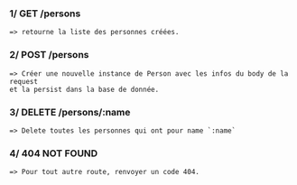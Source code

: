 ### 1/ GET /persons 
    => retourne la liste des personnes créées.
    
### 2/ POST /persons 
    => Créer une nouvelle instance de Person avec les infos du body de la request   
    et la persist dans la base de donnée.
    
### 3/ DELETE /persons/:name 
    => Delete toutes les personnes qui ont pour name `:name` 
 
### 4/ 404 NOT FOUND
    => Pour tout autre route, renvoyer un code 404. 
